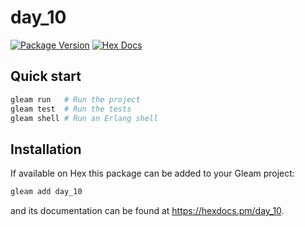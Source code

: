 # day_10

[![Package Version](https://img.shields.io/hexpm/v/day_10)](https://hex.pm/packages/day_10)
[![Hex Docs](https://img.shields.io/badge/hex-docs-ffaff3)](https://hexdocs.pm/day_10/)

## Quick start

```sh
gleam run   # Run the project
gleam test  # Run the tests
gleam shell # Run an Erlang shell
```

## Installation

If available on Hex this package can be added to your Gleam project:

```sh
gleam add day_10
```

and its documentation can be found at <https://hexdocs.pm/day_10>.
